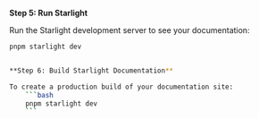 **Step 5: Run Starlight**

Run the Starlight development server to see your documentation:

```bash
pnpm starlight dev


**Step 6: Build Starlight Documentation**

To create a production build of your documentation site:
    ```bash
    pnpm starlight dev
    ```
